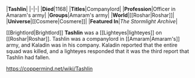 |**Tashlin**|
|-|-|
|**Died**|1168|
|**Titles**|Companylord|
|**Profession**|Officer in Amaram's army|
|**Groups**|Amaram's army|
|**World**|[[Roshar\|Roshar]]|
|**Universe**|[[Cosmere\|Cosmere]]|
|**Featured In**|*The Stormlight Archive*|

[[Brightlord\|Brightlord]] **Tashlin** was a [[Lighteyes\|lighteyes]] on [[Roshar\|Roshar]].
Tashlin was a companylord in [[Amaram\|Amaram's]] army, and Kaladin was in his company. Kaladin reported that the entire squad was killed, and a lighteyes responded that it was the third report that Tashlin had fallen.



https://coppermind.net/wiki/Tashlin